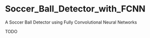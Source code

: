 # Soccer_Ball_Detector_with_FCNN
A Soccer Ball Detector using Fully Convolutional Neural Networks

TODO
